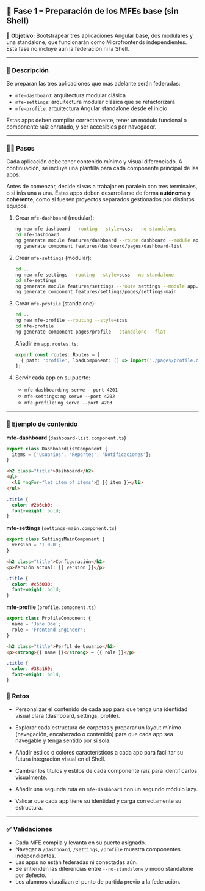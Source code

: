 ## 🧱 Fase 1 – Preparación de los MFEs base (sin Shell)

**🌟 Objetivo:**
Bootstrapear tres aplicaciones Angular base, dos modulares y una standalone, que funcionarán como Microfrontends independientes. Esta fase no incluye aún la federación ni la Shell.

---

### 📜 Descripción

Se preparan las tres aplicaciones que más adelante serán federadas:

* `mfe-dashboard`: arquitectura modular clásica
* `mfe-settings`: arquitectura modular clásica que se refactorizará
* `mfe-profile`: arquitectura Angular standalone desde el inicio

Estas apps deben compilar correctamente, tener un módulo funcional o componente raíz enrutado, y ser accesibles por navegador.

---

### 🧍‍♂️ Pasos

Cada aplicación debe tener contenido mínimo y visual diferenciado. A continuación, se incluye una plantilla para cada componente principal de las apps:

Antes de comenzar, decide si vas a trabajar en paralelo con tres terminales, o si irás una a una. Estas apps deben desarrollarse de forma **autónoma y coherente**, como si fuesen proyectos separados gestionados por distintos equipos.

1. Crear `mfe-dashboard` (modular):

   ```bash
   ng new mfe-dashboard --routing --style=scss --no-standalone
   cd mfe-dashboard
   ng generate module features/dashboard --route dashboard --module app.module
   ng generate component features/dashboard/pages/dashboard-list
   ```

2. Crear `mfe-settings` (modular):

   ```bash
   cd ..
   ng new mfe-settings --routing --style=scss --no-standalone
   cd mfe-settings
   ng generate module features/settings --route settings --module app.module
   ng generate component features/settings/pages/settings-main
   ```

3. Crear `mfe-profile` (standalone):

   ```bash
   cd ..
   ng new mfe-profile --routing --style=scss
   cd mfe-profile
   ng generate component pages/profile --standalone --flat
   ```

   Añadir en `app.routes.ts`:

   ```ts
   export const routes: Routes = [
     { path: 'profile', loadComponent: () => import('./pages/profile.component').then(m => m.ProfileComponent) }
   ];
   ```

4. Servir cada app en su puerto:

   * `mfe-dashboard`: `ng serve --port 4201`
   * `mfe-settings`: `ng serve --port 4202`
   * `mfe-profile`: `ng serve --port 4203`

---

### 📄 Ejemplo de contenido

**mfe-dashboard** (`dashboard-list.component.ts`)

```ts
export class DashboardListComponent {
  items = ['Usuarios', 'Reportes', 'Notificaciones'];
}
```

```html
<h2 class="title">Dashboard</h2>
<ul>
  <li *ngFor="let item of items">📌 {{ item }}</li>
</ul>
```

```scss
.title {
  color: #2b6cb0;
  font-weight: bold;
}
```

**mfe-settings** (`settings-main.component.ts`)

```ts
export class SettingsMainComponent {
  version = '1.0.0';
}
```

```html
<h2 class="title">Configuración</h2>
<p>Versión actual: {{ version }}</p>
```

```scss
.title {
  color: #c53030;
  font-weight: bold;
}
```

**mfe-profile** (`profile.component.ts`)

```ts
export class ProfileComponent {
  name = 'Jane Doe';
  role = 'Frontend Engineer';
}
```

```html
<h2 class="title">Perfil de Usuario</h2>
<p><strong>{{ name }}</strong> – {{ role }}</p>
```

```scss
.title {
  color: #38a169;
  font-weight: bold;
}
```

### 🔧 Retos

* Personalizar el contenido de cada app para que tenga una identidad visual clara (dashboard, settings, profile).

* Explorar cada estructura de carpetas y preparar un layout mínimo (navegación, encabezado o contenido) para que cada app sea navegable y tenga sentido por sí sola.

* Añadir estilos o colores característicos a cada app para facilitar su futura integración visual en el Shell.

* Cambiar los títulos y estilos de cada componente raíz para identificarlos visualmente.

* Añadir una segunda ruta en `mfe-dashboard` con un segundo módulo lazy.

* Validar que cada app tiene su identidad y carga correctamente su estructura.

---

### ✅ Validaciones

* Cada MFE compila y levanta en su puerto asignado.
* Navegar a `/dashboard`, `/settings`, `/profile` muestra componentes independientes.
* Las apps no están federadas ni conectadas aún.
* Se entienden las diferencias entre `--no-standalone` y modo standalone por defecto.
* Los alumnos visualizan el punto de partida previo a la federación.
